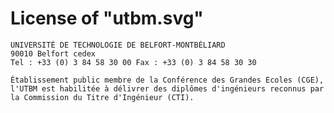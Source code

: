 License of "utbm.svg"
=====================

    UNIVERSITÉ DE TECHNOLOGIE DE BELFORT-MONTBÉLIARD
    90010 Belfort cedex
    Tel : +33 (0) 3 84 58 30 00 Fax : +33 (0) 3 84 58 30 30
    
    Établissement public membre de la Conférence des Grandes Ecoles (CGE),
    l'UTBM est habilitée à délivrer des diplômes d'ingénieurs reconnus par
    la Commission du Titre d'Ingénieur (CTI).

